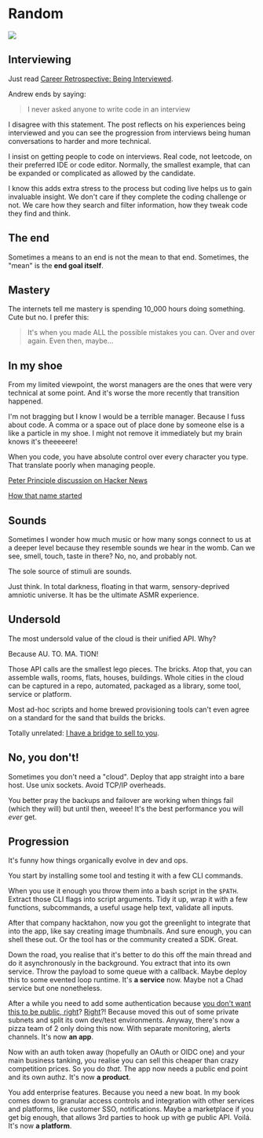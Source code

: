 # Random

[<img src="https://img.shields.io/badge/Mildly-Interesting-brightgreen">](/tags/mildly-interesting)


## Interviewing

Just read [Career Retrospective: Being Interviewed](https://thecodist.com/career-retrospective-being-interviewed/).

Andrew ends by saying:

> I never asked anyone to write code in an interview

I disagree with this statement. The post reflects on his experiences
being interviewed and you can see the progression from interviews being
human conversations to harder and more technical.

I insist on getting people to code on interviews. Real code, not
leetcode, on their preferred IDE or code editor. Normally, the smallest
example, that can be expanded or complicated as allowed by the
candidate.

I know this adds extra stress to the process but coding live helps
us to gain invaluable insight. We don't care if they complete the coding
challenge or not. We care how they search and filter information,
how they tweak code they find and think.


## The end

Sometimes a means to an end is not the mean to that end. Sometimes,
the "mean" is the **end goal itself**.


## Mastery

The internets tell me mastery is spending 10_000 hours doing
something. Cute but no. I prefer this:

> It's when you made ALL the possible mistakes you can. Over
> and over again. Even then, maybe...


## In my shoe

From my limited viewpoint, the worst managers are the ones that were
very technical at some point. And it's worse the more recently that
transition happened.

I'm not bragging but I know I would be a terrible manager. Because I
fuss about code. A comma or a space out of place done by someone else
is a like a particle in my shoe. I might not remove it immediately but
my brain knows it's theeeeere!

When you code, you have absolute control over every character you type.
That translate poorly when managing people.

[Peter Principle discussion on Hacker News](https://news.ycombinator.com/item?id=39844104)

[How that name started](https://www.youtube.com/watch?v=39wzku9KIEM)


## Sounds

Sometimes I wonder how much music or how many songs connect to us at a
deeper level because they resemble sounds we hear in the womb. Can we
see, smell, touch, taste in there? No, no, and probably not.

The sole source of stimuli are sounds.

Just think. In total darkness, floating in that warm, sensory-deprived
amniotic universe. It has be the ultimate ASMR experience.


## Undersold

The most undersold value of the cloud is their unified API. Why?

Because AU. TO. MA. TION!

Those API calls are the smallest lego pieces. The bricks. Atop
that, you can assemble walls, rooms, flats, houses, buildings. Whole
cities in the cloud can be captured in a repo, automated, packaged
as a library, some tool, service or platform.

Most ad-hoc scripts and home brewed provisioning tools can't even
agree on a standard for the sand that builds the bricks.

Totally unrelated: [I have a bridge to sell to you](/hosting).


## No, you don't!

Sometimes you don't need a "cloud". Deploy that app straight into
a bare host. Use unix sockets. Avoid TCP/IP overheads.

You better pray the backups and failover are working when things
fail (which they will) but until then, weeee! It's the best
performance you will _ever_ get.


## Progression

It's funny how things organically evolve in dev and ops.

You start by installing some tool and testing it with a few CLI commands.

When you use it enough you throw them into a bash script in the `$PATH`.
Extract those CLI flags into script arguments. Tidy it up, wrap it with a
few functions, subcommands, a useful usage help text, validate all inputs.

After that company hacktahon, now you got the greenlight to integrate that
into the app, like say creating image thumbnails. And sure enough, you can
shell these out. Or the tool has or the community created a SDK. Great.

Down the road, you realise that it's better to do this off the main thread
and do it asynchronously in the background. You extract that into its own
service. Throw the payload to some queue with a callback. Maybe deploy
this to some evented loop runtime. It's **a service** now. Maybe not a
Chad service but one nonetheless.

After a while you need to add some authentication because
[you don't want this to be public, right](https://x.com/ozgrozer/status/1838895852259041362)?
[Right](https://x.com/kaepora/status/1838651348797063276)?!
Because moved this out of some private subnets and split its own dev/test
environments. Anyway, there's now a pizza team of 2 only doing this now.
With separate monitoring, alerts channels. It's now **an app**.

Now with an auth token away (hopefully an OAuth or OIDC one) and
your main business tanking, you realise you can sell this cheaper than
crazy competition prices. So you do _that_. The app now needs a public
end point and its own authz. It's now **a product**.

You add enterprise features. Because you need a new boat. In my book
comes down to granular access controls and integration with other
services and platforms, like customer SSO, notifications. Maybe a
marketplace if you get big enough, that allows 3rd parties to
hook up with ge public API.  Voilá. It's now **a platform**.

<!--
And there it is. The whole "journey". This is mom and dad made you.

- Shell commands
- Script
- Function
- Module
- Library
- Service
- Product
- Platform
-->
